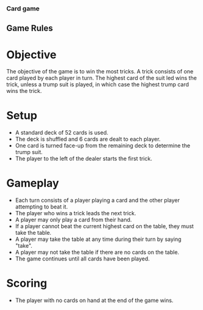### Card game
## Game Rules
# Objective
The objective of the game is to win the most tricks. A trick consists of one card played by each player in turn. The highest card of the suit led wins the trick, unless a trump suit is played, in which case the highest trump card wins the trick.

# Setup
- A standard deck of 52 cards is used.
- The deck is shuffled and 6 cards are dealt to each player.
- One card is turned face-up from the remaining deck to determine the trump suit.
- The player to the left of the dealer starts the first trick.

# Gameplay
- Each turn consists of a player playing a card and the other player attempting to beat it.
- The player who wins a trick leads the next trick.
- A player may only play a card from their hand.
- If a player cannot beat the current highest card on the table, they must take the table.
- A player may take the table at any time during their turn by saying "take".
- A player may not take the table if there are no cards on the table.
- The game continues until all cards have been played.

# Scoring
- The player with no cards on hand at the end of the game wins.
